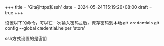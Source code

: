 +++
title = 'Git的https和ssh'
date = 2024-05-24T15:19:26+08:00
draft = true
+++


设置以下的命令，可以在一次输入密码之后，保存密码到本地.git-credentials
git config --global credential.helper 'store'


ssh方式设置的是密钥